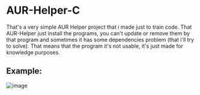 # AUR-Helper-C
That's a very simple AUR Helper project that i made just to train code.
That AUR-Helper just install the programs, you can't update or remove them by that program and sometimes it has some dependencies problem (that i'll try to solve). That means that the program it's not usable, it's just made for knowledge purposes.

## Example:

![image](https://github.com/dylanabzr/AUR-Helper-C/assets/128552152/7b784f95-147e-47b8-8d55-343ee28af866)
